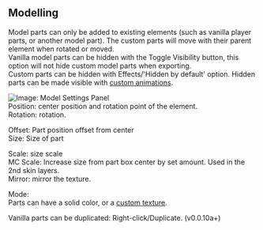 ## Modelling
Model parts can only be added to existing elements (such as vanilla player parts, or another model part). The custom parts will move with their parent element when rotated or moved.  
Vanilla model parts can be hidden with the Toggle Visibility button, this option will not hide custom model parts when exporting.  
Custom parts can be hidden with Effects/'Hidden by default' option. Hidden parts can be made visible with [custom animations](https://github.com/tom5454/CustomPlayerModels/wiki/Animations).  

![Image: Model Settings Panel](https://github.com/tom5454/CustomPlayerModels/wiki/images/model_settings.png)  
Position: center position and rotation point of the element.  
Rotation: rotation.  

Offset: Part position offset from center  
Size: Size of part  

Scale: size scale  
MC Scale: Increase size from part box center by set amount. Used in the 2nd skin layers.  
Mirror: mirror the texture.  

Mode:  
Parts can have a solid color, or a [custom texture](https://github.com/tom5454/CustomPlayerModels/wiki/Texturing).  

Vanilla parts can be duplicated: Right-click/Duplicate. (v0.0.10a+)  